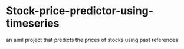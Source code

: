 # Stock-price-predictor-using-timeseries
an aiml project that predicts the prices of stocks using past references
